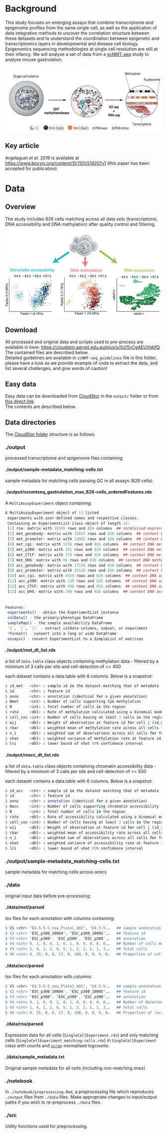 # Background 
This study focuses on emerging assays that combine transcriptome and epigenome profiles from the same single cell, as well as the application of data integration methods to uncover the correlation structure between these datasets and to understand the coordination between epigenetic and transcriptomics layers in developmental and disease cell biology. Epigenomics sequencing methodologies at single cell resolution are still at their infancy. We will analyse a set of data from a [scNMT-seq](https://www.nature.com/articles/s41467-018-03149-4) study to analyse mouse gastrulation.

![Schematic description of scNMT-seq (from Ricard Argelaguet's gitHub page.)](scnmt-seq.png)


## Key article

Argelaguet *et al.* 2019 is available at https://www.biorxiv.org/content/10.1101/519207v1 (this paper has been accepted for publication).


# Data

## Overview

The study includes 826 cells matching  across all data sets (transcriptome, DNA accessibility and DNA methylation) after quality control and filtering. 

![Top: Schematic of the developing mouse embryo, with stages and lineages considered in this study labeled. Bottom: Dimensionality reduction of DNA chromatin accessibility and DNA methylation using Bayesian Factor analysis  (MOFA see the paper’s Methods section) or RNA expression data using UMAP (from Argelaguet *et al.* 2019)](figure1.png)


## Download
All processed and original data and scripts used to pre-process are available in here: https://cloudstor.aarnet.edu.au/plus/s/Xzf5vCgAEUVgbfQ  
The contained files are described below.  
Detailed guidelines are available in `scNMT-seq_guidelines` file in this folder, please have a look as we provide example of code to extract the data, and list several challenges, and give words of caution!


## Easy data
Easy data can be downloaded from [CloudStor](https://cloudstor.aarnet.edu.au/plus/s/Xzf5vCgAEUVgbfQ) in the `output/` folder or from [this direct link](https://cloudstor.aarnet.edu.au/plus/s/Xzf5vCgAEUVgbfQ?path=%2Foutput).  
The contents are described below.

## Data directories

The [CloudStor folder](https://cloudstor.aarnet.edu.au/plus/s/Xzf5vCgAEUVgbfQ) structure is as follows:

### ./output

processed transcriptome and epigenome files containing:


#### ./output/sample-metadata_matching-cells.txt

sample metadata for matching cells passing QC in all assays (826 cells).

#### ./output/scnmtseq_gastrulation_mae_826-cells_orderedFeatures.rds

A `MultiAssayExperiment` object containing:

```r
A MultiAssayExperiment object of 13 listed
 experiments with user-defined names and respective classes. 
 Containing an ExperimentList class object of length 13: 
 [1] rna: matrix with 18345 rows and 826 columns  ## normlaised expression
 [2] met_genebody: matrix with 15837 rows and 826 columns  ## context DNA methylation rate
 [3] met_promoter: matrix with 12092 rows and 826 columns  ## context DNA methylation rate
 [4] met_cgi: matrix with 5536 rows and 826 columns  ## context DNA methylation rate
 [5] met_p300: matrix with 101 rows and 826 columns  ## context DNA methylation rate
 [6] met_CTCF: matrix with 175 rows and 826 columns  ## context DNA methylation rate
 [7] met_DHS: matrix with 66 rows and 826 columns  ## context DNA methylation rate
 [8] acc_genebody: matrix with 17139 rows and 826 columns  ## context DNA accessibility rate
 [9] acc_promoter: matrix with 16518 rows and 826 columns  ## context DNA accessibility rate
 [10] acc_cgi: matrix with 4459 rows and 826 columns  ## context DNA accessibility rate
 [11] acc_p300: matrix with 138 rows and 826 columns  ## context DNA accessibility rate
 [12] acc_CTCF: matrix with 898 rows and 826 columns  ## context DNA accessibility rate
 [13] acc_DHS: matrix with 290 rows and 826 columns  ## context DNA accessibility rate


Features: 
 experiments() - obtain the ExperimentList instance 
 colData() - the primary/phenotype DataFrame 
 sampleMap() - the sample availability DataFrame 
 `$`, `[`, `[[` - extract colData columns, subset, or experiment 
 *Format() - convert into a long or wide DataFrame 
 assays() - convert ExperimentList to a SimpleList of matrices
```


#### ./output/met_dt_list.rds

a list of `data.table` class objects containing methylation data - filtered by a minimum of 3 calls per site and cell-detection of >= 400

each dataset contains a data.table with 6 columns. Below is a snapshot:

```r
$ id_met   <chr> : sample id in the dataset matching that of metadata  
$ id       <chr> : feature id  
$ anno     <chr> : annotation (identical for a given annotation)  
$ Nmet     <int> : Number of calls supporting CpG methylation  
$ N        <int> : Total number of calls in the region  
$ rate     <dbl> : Rate of methylation calculated using a binomial model with beta(1, 1) prior  
$ cell_cov <int> : Number of cells having at least 3 calls in the region for the feature id  
$ wij      <dbl> : Weight of observation at feature id for cell j (id_met) calculated using SE(rate)  
$ rbar     <dbl> : weighted mean of methylation rate across all cells for feature id  
$ n_i      <dbl> : weighted sum of observations across all cells for feature id  
$ vhat     <dbl> : weighted variance of methylation rate at feature id for all cells  
$ lci      <dbl> : lower bound of vhat 95% confidence interval  
```

#### ./output/macc_dt_list.rds

a list of `data.table` class objects containing chromatin accessibility data - filtered by a minimum of 3 calls per site and cell-detection of >= 500


each dataset contains a data.table with 6 columns. Below is a snapshot:

```r
$ id_acc   <chr> : sample id in the dataset matching that of metadata  
$ id       <chr> : feature id  
$ anno     <chr> : annotation (identical for a given annotation)  
$ Nacc     <int> : Number of calls supporting chromatin accessibility  
$ N        <int> : Total number of calls in the region  
$ rate     <dbl> : Rate of accessibility calculated using a binomial model with beta(1, 1) prior  
$ cell_cov <int> : Number of cells having at least 3 calls in the region for the feature id  
$ wij      <dbl> : Weight of observation at feature id for cell j (id_acc) calculated using SE(rate)  
$ rbar     <dbl> : weighted mean of accessibility rate across all cells for feature id  
$ n_i      <dbl> : weighted sum of observations across all cells for feature id  
$ vhat     <dbl> : weighted variance of accessibility rate at feature id for all cells  
$ lci      <dbl> : lower bound of vhat 95% confidence interval  
```

### ./output/sample-metadata_matching-cells.txt

sample metadata for matching cells across omics



### ./data

original input data before pre-processing:

#### ./data/met/parsed

tsv files for each annotation with columns containing:

```r
$ V1 <chr> "E4.5-5.5_new_Plate1_A02", "E4.5-5.…   ## sample annotation id  
$ V2 <chr> "ESC_p300_10004", "ESC_p300_10005",…   ## feature id  
$ V3 <chr> "ESC_p300", "ESC_p300", "ESC_p300",…   ## annotation  
$ V4 <int> 0, 1, 0, 0, 1, 0, 1, 0, 0, 0, 0, 0,…   ## Number of calls methylated  
$ V5 <int> 1, 4, 1, 2, 6, 5, 1, 2, 2, 1, 1, 3,…   ## Total calls  
$ V6 <int> 0, 25, 0, 0, 17, 0, 100, 0, 0, 0, 0…   ## Proportion of calls methylated  
```
#### ./data/acc/parsed

tsv files for each annotation with columns:

```r
$ V1 <chr> "E4.5-5.5_new_Plate1_A02", "E4.5-5.…   ## sample annotation id  
$ V2 <chr> "ESC_p300_10004", "ESC_p300_10005",…   ## feature id  
$ V3 <chr> "ESC_p300", "ESC_p300", "ESC_p300",…   ## annotation  
$ V4 <int> 0, 1, 0, 0, 1, 0, 1, 0, 0, 0, 0, 0,…   ## Number of detected accessible loci  
$ V5 <int> 1, 4, 1, 2, 6, 5, 1, 2, 2, 1, 1, 3,…   ## Total calls  
$ V6 <int> 0, 25, 0, 0, 17, 0, 100, 0, 0, 0, 0…   ## Proportion of loci accessible  
```

#### ./data/rna/parsed

Expression data for all cells (`SingleCellExperiment.rds`) and only matching cells (`SingleCellExperiment_matching-cells.rds`) in `SingleCellExperiment` class with counts and [`scran`](https://bioconductor.org/packages/devel/bioc/html/scran.html)-normalised logcounts.

#### ./data/sample_metadata.txt

Original sample metadata for all cells (including non-matching ones)

### ./notebook

In `./notebook/preprocessing.Rmd`, a preprocessing file which reproduces `./output` files from `./data` files. Make appropriate changes to input/output paths if you wish to re-preprocess `./data` files.

### ./src

Utility functions used for preprocessing.



